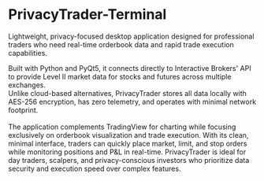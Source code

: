 # PrivacyTrader-Terminal
Lightweight, privacy-focused desktop application designed for professional traders who need real-time orderbook data and rapid trade execution capabilities.

Built with Python and PyQt5, it connects directly to Interactive Brokers' API to provide Level II market data for stocks and futures across multiple exchanges. <br>
Unlike cloud-based alternatives, PrivacyTrader stores all data locally with AES-256 encryption, has zero telemetry, and operates with minimal network footprint. <br>
<br>
The application complements TradingView for charting while focusing exclusively on orderbook visualization and trade execution. With its clean, minimal interface, traders can quickly place market, limit, and stop orders while monitoring positions and P&L in real-time.
PrivacyTrader is ideal for day traders, scalpers, and privacy-conscious investors who prioritize data security and execution speed over complex features. <br>
